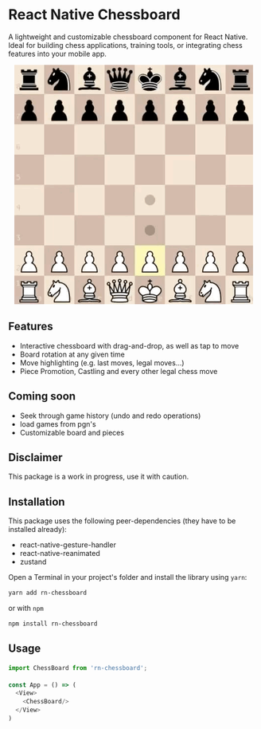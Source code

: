 # React Native Chessboard

A lightweight and customizable chessboard component for React Native. Ideal for building chess applications, training tools, or integrating chess features into your mobile app.
<div align="center" markdown="1">
  <img src="./media/chessboard-preview.gif" alt="preview">
</div>

## Features

- Interactive chessboard with drag-and-drop, as well as tap to move
- Board rotation at any given time
- Move highlighting (e.g. last moves, legal moves...)
- Piece Promotion, Castling and every other legal chess move

## Coming soon

- Seek through game history (undo and redo operations)
- load games from pgn's
- Customizable board and pieces

## Disclaimer
This package is a work in progress, use it with caution.

## Installation
This package uses the following peer-dependencies (they have to be installed already):

- react-native-gesture-handler
- react-native-reanimated
- zustand

Open a Terminal in your project's folder and install the library using `yarn`:
```bash
yarn add rn-chessboard
```
or with `npm`
```bash
npm install rn-chessboard
```

## Usage
```typescript jsx
import ChessBoard from 'rn-chessboard';

const App = () => (
  <View>
    <ChessBoard/>
  </View>
)
```
